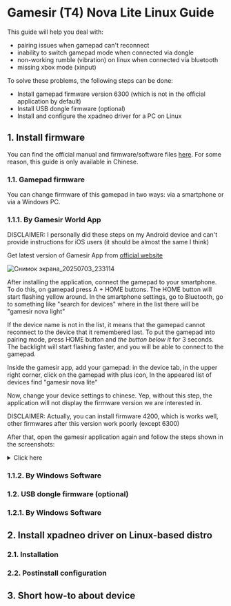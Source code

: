 # Gamesir (T4) Nova Lite Linux Guide

This guide will help you deal with:
- pairing issues when gamepad can't reconnect
- inability to switch gamepad mode when connected via dongle
- non-working rumble (vibration) on linux when connected via bluetooth
- missing xbox mode (xinput)

To solve these problems, the following steps can be done:
- Install gamepad firmware version 6300 (which is not in the official application by default)
- Install USB dongle firmware (optional)
- Install and configure the xpadneo driver for a PC on Linux

## 1. Install firmware

You can find the official manual and firmware/software files [here](https://doc.xiaoji.com/zh/t4nlite/detail/1192.html). For some reason, this guide is only available in Chinese.

### 1.1. Gamepad firmware

You can change firmware of this gamepad in two ways: via a smartphone or via a Windows PC.

### 1.1.1. By Gamesir World App

DISCLAIMER: I personally did these steps on my Android device and can't provide instructions for iOS users (it should be almost the same I think)

Get latest version of Gamesir App from [official website](https://gamesir.com/pages/software-detail)

![Снимок экрана_20250703_233114](https://github.com/user-attachments/assets/550d5377-9ae4-44f8-add7-cff7f173016f)

After installing the application, connect the gamepad to your smartphone. To do this, on gamepad press A + HOME buttons. The HOME button will start flashing yellow around. In the smartphone settings, go to Bluetooth, go to something like "search for devices" where in the list there will be "gamesir nova light"

If the device name is not in the list, it means that the gamepad cannot reconnect to the device that it remembered last. To put the gamepad into pairing mode, press HOME button and *the button below it* for 3 seconds. The backlight will start flashing faster, and you will be able to connect to the gamepad.

Inside the gamesir app, add your gamepad: in the device tab, in the upper right corner, click on the gamepad with plus icon, In the appeared list of devices find "gamesir nova lite"

Now, change your device settings to chinese. Yep, without this step, the application will not display the firmware version we are interested in.

DISCLAIMER: Actually, you can install firmware 4200, which is works well, other firmwares after this version work poorly (except 6300)

After that, open the gamesir application again and follow the steps shown in the screenshots:

<details>
<summary>Click here</summary>

<img src="https://github.com/user-attachments/assets/c8d4370d-0cd5-44b4-9fc7-74e0688e2876" alt="drawing" width="250"/>

<img src="https://github.com/user-attachments/assets/8b01f2cd-d186-447c-8692-f1da2caae281" alt="drawing" width="250"/>

<img src="https://github.com/user-attachments/assets/63746b55-aaff-4c01-882d-8eca2fcac586" alt="drawing" width="250"/>

<img src="https://github.com/user-attachments/assets/09c0b28b-6640-4bab-bdfc-52381b613d56" alt="drawing" width="250"/>

<img src="https://github.com/user-attachments/assets/f86c6936-9321-4d7e-870d-46f5ebda2db5" alt="drawing" width="250"/>

</details> 

### 1.1.2. By Windows Software

### 1.2. USB dongle firmware (optional)

### 1.2.1. By Windows Software

## 2. Install xpadneo driver on Linux-based distro

### 2.1. Installation

### 2.2. Postinstall configuration

## 3. Short how-to about device
